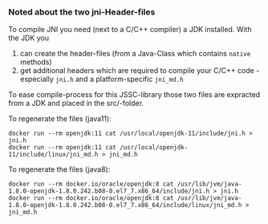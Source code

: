 ### Noted about the two jni-Header-files

To compile JNI you need (next to a C/C++ compiler) a JDK installed.
With the JDK you
1. can create the header-files (from a Java-Class which contains `native` methods)
2. get additional headers which are required to compile your C/C++ code - especially
   `jni.h` and a platform-specific `jni_md.h`

To ease compile-process for this JSSC-library those two files are expracted from
a JDK and placed in the src/-folder.

To regenerate the files (java11):
```
docker run --rm openjdk:11 cat /usr/local/openjdk-11/include/jni.h > jni.h
docker run --rm openjdk:11 cat /usr/local/openjdk-11/include/linux/jni_md.h > jni_md.h
```

To regenerate the files (java8):
```
docker run --rm docker.io/oracle/openjdk:8 cat /usr/lib/jvm/java-1.8.0-openjdk-1.8.0.242.b08-0.el7_7.x86_64/include/jni.h > jni.h
docker run --rm docker.io/oracle/openjdk:8 cat /usr/lib/jvm/java-1.8.0-openjdk-1.8.0.242.b08-0.el7_7.x86_64/include/linux/jni_md.h > jni_md.h
```
